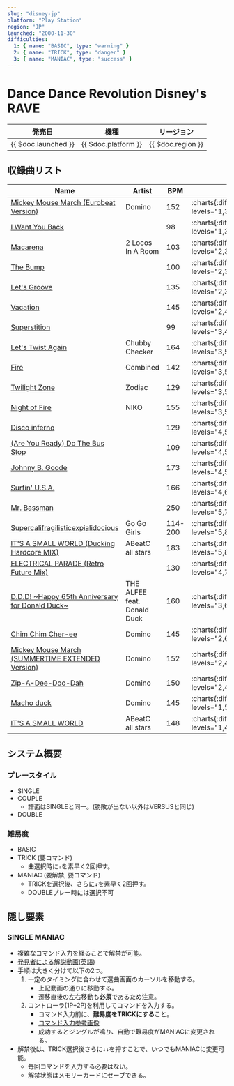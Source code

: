 ```yaml
---
slug: "disney-jp"
platform: "Play Station"
region: "JP"
launched: "2000-11-30"
difficulties:
  1: { name: "BASIC", type: "warning" }
  2: { name: "TRICK", type: "danger" }
  3: { name: "MANIAC", type: "success" }
---
```


# Dance Dance Revolution Disney's RAVE

|発売日|機種|リージョン|
|------|----|---------|
|{{ $doc.launched }}|{{ $doc.platform }}|{{ $doc.region }}|

## 収録曲リスト

|Name|Artist|BPM|SINGLE|DOUBLE|
|----|------|---|------|------|
|[Mickey Mouse March (Eurobeat Version)](/songs/mickey-mouse-march)|Domino|152|:charts{:difficulties="difficulties" levels="1,3,8" charts="1,2,3"}|:charts{:difficulties="difficulties" levels="4,8" charts="1,2"}|
|[I Want You Back](/songs/i-want-you-back)||98|:charts{:difficulties="difficulties" levels="1,3,5" charts="1,2,3"}|:charts{:difficulties="difficulties" levels="3,6" charts="1,2"}|
|[Macarena](/songs/macarena)|2 Locos In A Room|103|:charts{:difficulties="difficulties" levels="2,3,6" charts="1,2,3"}|:charts{:difficulties="difficulties" levels="2,4" charts="1,2"}|
|[The Bump](/songs/the-bump)||100|:charts{:difficulties="difficulties" levels="2,3,6" charts="1,2,3"}|:charts{:difficulties="difficulties" levels="3,6" charts="1,2"}|
|[Let's Groove](/songs/lets-groove-disney)||135|:charts{:difficulties="difficulties" levels="2,3,7" charts="1,2,3"}|:charts{:difficulties="difficulties" levels="3,6" charts="1,2"}|
|[Vacation](/songs/vacation)||145|:charts{:difficulties="difficulties" levels="2,4,8" charts="1,2,3"}|:charts{:difficulties="difficulties" levels="4,6" charts="1,2"}|
|[Superstition](/songs/superstition)||99|:charts{:difficulties="difficulties" levels="3,4,6" charts="1,2,3"}|:charts{:difficulties="difficulties" levels="4,6" charts="1,2"}|
|[Let's Twist Again](/songs/lets-twist-again)|Chubby Checker|164|:charts{:difficulties="difficulties" levels="3,5,7" charts="1,2,3"}|:charts{:difficulties="difficulties" levels="5,6" charts="1,2"}|
|[Fire](/songs/fire-combined)|Combined|142|:charts{:difficulties="difficulties" levels="3,5,7" charts="1,2,3"}|:charts{:difficulties="difficulties" levels="5,8" charts="1,2"}|
|[Twilight Zone](/songs/twilight-zone)|Zodiac|129|:charts{:difficulties="difficulties" levels="3,5,9" charts="1,2,3"}|:charts{:difficulties="difficulties" levels="3,10" charts="1,2"}|
|[Night of Fire](/songs/night-of-fire)|NIKO|155|:charts{:difficulties="difficulties" levels="3,5,9" charts="1,2,3"}|:charts{:difficulties="difficulties" levels="5,9" charts="1,2"}|
|[Disco inferno](/songs/disco-inferno-disney)||129|:charts{:difficulties="difficulties" levels="4,5,7" charts="1,2,3"}|:charts{:difficulties="difficulties" levels="3,5" charts="1,2"}|
|[(Are You Ready) Do The Bus Stop](/songs/do-the-bus-stop)||109|:charts{:difficulties="difficulties" levels="4,5,6" charts="1,2,3"}|:charts{:difficulties="difficulties" levels="4,6" charts="1,2"}|
|[Johnny B. Goode](/songs/johnny-b-goode)||173|:charts{:difficulties="difficulties" levels="4,5,7" charts="1,2,3"}|:charts{:difficulties="difficulties" levels="6,8" charts="1,2"}|
|[Surfin' U.S.A.](/songs/surfin-usa)||166|:charts{:difficulties="difficulties" levels="4,6,8" charts="1,2,3"}|:charts{:difficulties="difficulties" levels="4,7" charts="1,2"}|
|[Mr. Bassman](/songs/mr-bassman)||250|:charts{:difficulties="difficulties" levels="5,7,9" charts="1,2,3"}|:charts{:difficulties="difficulties" levels="6,9" charts="1,2"}|
|[Supercalifragilisticexpialidocious](/songs/supercalifragilisticexpialidocious)|Go Go Girls|114-200|:charts{:difficulties="difficulties" levels="5,8,10" charts="1,2,3"}|:charts{:difficulties="difficulties" levels="6,10" charts="1,2"}|
|[IT'S A SMALL WORLD (Ducking Hardcore MIX)](/songs/its-a-small-world-ducking)|ABeatC all stars|183|:charts{:difficulties="difficulties" levels="5,8,10" charts="1,2,3"}|:charts{:difficulties="difficulties" levels="6,10" charts="1,2"}|
|[ELECTRICAL PARADE (Retro Future Mix)](/songs/electrical-parade)||130|:charts{:difficulties="difficulties" levels="4,7,7" charts="1,2,3"}|:charts{:difficulties="difficulties" levels="6,8" charts="1,2"}|
|[D.D.D! \~Happy 65th Anniversary for Donald Duck\~](/songs/ddd)|THE ALFEE feat. Donald Duck|160|:charts{:difficulties="difficulties" levels="3,6,9" charts="1,2,3"}|:charts{:difficulties="difficulties" levels="5,8" charts="1,2"}|
|[Chim Chim Cher-ee](/songs/chim-chim-cher-ee)|Domino|145|:charts{:difficulties="difficulties" levels="2,6,9" charts="1,2,3"}|:charts{:difficulties="difficulties" levels="4,7" charts="1,2"}|
|[Mickey Mouse March (SUMMERTIME EXTENDED Version)](/songs/mickey-mouse-march-summertime)|Domino|152|:charts{:difficulties="difficulties" levels="2,4,9" charts="1,2,3"}|:charts{:difficulties="difficulties" levels="4,9" charts="1,2"}|
|[Zip-A-Dee-Doo-Dah](/songs/zip-a-dee-doo-dah)|Domino|150|:charts{:difficulties="difficulties" levels="2,4,8" charts="1,2,3"}|:charts{:difficulties="difficulties" levels="2,7" charts="1,2"}|
|[Macho duck](/songs/macho-duck)|Domino|145|:charts{:difficulties="difficulties" levels="1,5,8" charts="1,2,3"}|:charts{:difficulties="difficulties" levels="5,7" charts="1,2"}|
|[IT'S A SMALL WORLD](/songs/its-a-small-world)|ABeatC all stars|148|:charts{:difficulties="difficulties" levels="1,4,6" charts="1,2,3"}|:charts{:difficulties="difficulties" levels="2,7" charts="1,2"}|

## システム概要

### プレースタイル

- SINGLE
- COUPLE
  - 譜面はSINGLEと同一。(勝敗が出ない以外はVERSUSと同じ)
- DOUBLE

### 難易度

- BASIC
- TRICK (要コマンド)
  - 曲選択時に`↓`を素早く2回押す。
- MANIAC (要解禁, 要コマンド)
  - TRICKを選択後、さらに`↓`を素早く2回押す。
  - DOUBLEプレー時には選択不可

## 隠し要素

### SINGLE MANIAC

- 複雑なコマンド入力を経ることで解禁が可能。
- [発見者による解説動画(英語)](https://www.youtube.com/watch?v=HyBzG8PUOWM)
- 手順は大きく分けて以下の2つ。
  1. 一定のタイミングに合わせて選曲画面のカーソルを移動する。
      - 上記動画の通りに移動する。
      - 遷移直後の左右移動も**必須**であるため注意。
  1. コントローラ(1P+2P)を利用してコマンドを入力する。
      - コマンド入力前に、**難易度をTRICKにする**こと。
      - [コマンド入力参考画像](https://pbs.twimg.com/media/EyWh_GVUYAA9KDb?format=png&name=large)
      - 成功するとジングルが鳴り、自動で難易度がMANIACに変更される。
- 解禁後は、TRICK選択後さらに`↓↓`を押すことで、いつでもMANIACに変更可能。
  - 毎回コマンドを入力する必要はない。
  - 解禁状態はメモリーカードにセーブできる。
